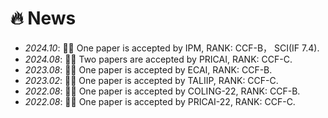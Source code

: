 # 🔥 News
- *2024.10*: 🎉🎉 One paper is accepted by IPM, RANK: CCF-B， SCI(IF 7.4).
- *2024.08*: 🎉🎉 Two papers are accepted by PRICAI, RANK: CCF-C.
- *2023.08*: 🎉🎉 One paper is accepted by ECAI, RANK: CCF-B.
- *2023.02*: 🎉🎉 One paper is accepted by TALIIP, RANK: CCF-C. 
- *2022.08*: 🎉🎉 One paper is accepted by COLING-22, RANK: CCF-B. 
- *2022.08*: 🎉🎉 One paper is accepted by PRICAI-22, RANK: CCF-C. 
